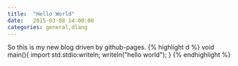 ```yaml
---
title:  "Hello World"
date:   2015-03-08 14:00:00
categories: general,dlang
---
```

So this is my new blog driven by github-pages.
{% highlight d %}
void main(){
	import std.stdio:writeln;
	writeln("hello world");
}
{% endhighlight %}
